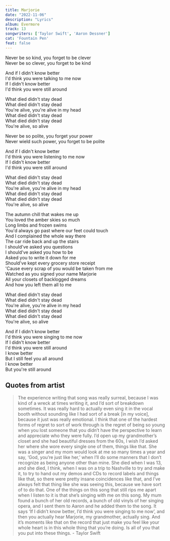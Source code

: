 ```yaml
---
title: Marjorie
date: "2022-11-06"
description: "Lyrics"
album: Evermore
track: 13
songwriters: ['Taylor Swift', 'Aaron Dessner']
cat: 'Fountain Pen'
feat: false
---
```

<p className="verse-one">
Never be so kind, you forget to be clever <br />
Never be so clever, you forget to be kind <br />
</p>
<p className="pre-chorus">
And if I didn't know better <br />
I'd think you were talking to me now <br />
If I didn't know better <br />
I'd think you were still around <br />
</p>
<p className="chorus">
What died didn't stay dead <br />
What died didn't stay dead <br />
You're alive, you're alive in my head <br />
What died didn't stay dead <br />
What died didn't stay dead <br />
You're alive, so alive <br />
</p>
<p className="verse-two">
Never be so polite, you forget your power <br />
Never wield such power, you forget to be polite <br />
</p>
<p className="pre-chorus">
And if I didn't know better <br />
I'd think you were listening to me now <br />
If I didn't know better <br />
I'd think you were still around <br />
</p>
<p className="chorus">
What died didn't stay dead <br />
What died didn't stay dead <br />
You're alive, you're alive in my head <br />
What died didn't stay dead <br />
What died didn't stay dead <br />
You're alive, so alive <br />
</p>
<p className="bridge">
The autumn chill that wakes me up <br />
You loved the amber skies so much <br />
Long limbs and frozen swims <br />
You'd always go past where our feet could touch <br />
And I complained the whole way there <br />
The car ride back and up the stairs <br />
I should've asked you questions <br />
I should've asked you how to be <br />
Asked you to write it down for me <br />
Should've kept every grocery store receipt <br />
'Cause every scrap of you would be taken from me <br />
Watched as you signed your name Marjorie <br />
All your closets of backlogged dreams <br />
And how you left them all to me <br />
</p>
<p className="chorus">
What died didn't stay dead <br />
What died didn't stay dead <br />
You're alive, you're alive in my head <br />
What died didn't stay dead <br />
What died didn't stay dead <br />
You're alive, so alive <br />
</p>
<p className="outro">
And if I didn't know better <br />
I'd think you were singing to me now <br />
If I didn't know better <br />
I'd think you were still around <br />
I know better <br />
But I still feel you all around <br />
I know better <br />
But you're still around <br />
</p>

## Quotes from artist
<blockquote>
The experience writing that song was really surreal, because I was kind of a wreck at times writing it, and I’d sort of breakdown sometimes. It was really hard to actually even sing it in the vocal booth without sounding like I had sort of a break [in my voice], because it just was really emotional. I think that one of the hardest forms of regret to sort of work through is the regret of being so young when you lost someone that you didn’t have the perspective to learn and appreciate who they were fully. I’d open up my grandmother’s closet and she had beautiful dresses from the 60s, I wish I’d asked her where she wore every single one of them, things like that. She was a singer and my mom would look at me so many times a year and say, ‘God, you’re just like her,’ when I’ll do some manners that I don’t recognize as being anyone other than mine. She died when I was 13, and she died, I think, when I was on a trip to Nashville to try and make it, to try to hand out my demos and CDs to record labels and things like that, so there were pretty insane coincidences like that, and I’ve always felt that thing like she was seeing this, because we have sort of to do that. One of the things on this song that still rips me apart when I listen to it is that she’s singing with me on this song. My mum found a bunch of her old records, a bunch of old vinyls of her singing opera, and I sent them to Aaron and he added them to the song. It says ‘If I didn’t know better, I’d think you were singing to me now’, and then you actually hear Marjorie, my grandmother, actually sing. And it’s moments like that on the record that just make you feel like your whole heart is in this whole thing that you’re doing. Is all of you that you put into these things. - Taylor Swift
</blockquote>
